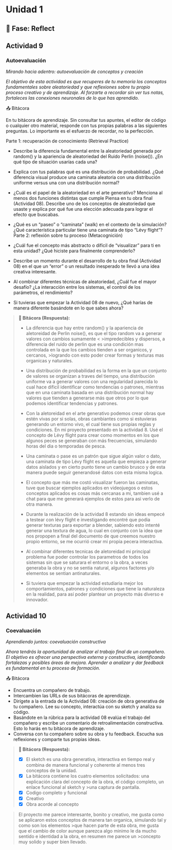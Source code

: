 # Unidad 1

## 🤔 Fase: Reflect

## Actividad 9
### Autoevaluación
*Mirando hacia adentro: autoevaluación de conceptos y creación*

*El objetivo de esta actividad es que recuperes de tu memoria los conceptos fundamentales sobre aleatoriedad y que reflexiones sobre tu propio proceso creativo y* *de aprendizaje. Al forzarte a recordar sin ver tus notas, fortaleces las conexiones neuronales de lo que has aprendido.*

📤 Bitácora

En tu bitácora de aprendizaje. Sin consultar tus apuntes, el editor de código o cualquier otro material, responde con tus propias palabras a las siguientes preguntas. Lo importante es el esfuerzo de recordar, no la perfección.

Parte 1: recuperación de conocimiento (Retrieval Practice)

- Describe la diferencia fundamental entre la aleatoriedad generada por random() y la apariencia de aleatoriedad del Ruido Perlin (noise()). ¿En qué tipo de situación usarías cada una?
  
- Explica con tus palabras qué es una distribución de probabilidad. ¿Qué diferencia visual produce una caminata aleatoria con una distribución uniforme versus una con una distribución normal?
  
- ¿Cuál es el papel de la aleatoriedad en el arte generativo? Menciona al menos dos funciones distintas que cumple
Piensa en tu obra final (Actividad 08). Describe uno de los conceptos de aleatoriedad que usaste y explica por qué fue una elección adecuada para lograr el efecto que buscabas.

- ¿Qué es un “paseo” o “caminata” (walk) en el contexto de la simulación? ¿Qué característica particular tiene una caminata de tipo “Lévy flight”?
Parte 2: reflexión sobre tu proceso (Metacognición)

- ¿Cuál fue el concepto más abstracto o difícil de “visualizar” para ti en esta unidad? ¿Qué hiciste para finalmente comprenderlo?
- Describe un momento durante el desarrollo de tu obra final (Actividad 08) en el que un “error” o un resultado inesperado te llevó a una idea creativa interesante.
- Al combinar diferentes técnicas de aleatoriedad, ¿Cuál fue el mayor desafío? ¿La interacción entre los sistemas, el control de los parámetros, el rendimiento?
- Si tuvieras que empezar la Actividad 08 de nuevo, ¿Qué harías de manera diferente basándote en lo que sabes ahora?

>**📝 Bitácora (Respuesta):**
>
>
> - La diferencia que hay entre random() y la apariencia de aletoreidad de Perlin noise(), es que el tipo random va a generar valores con cambios sumamente < >impredecibles y dispersos, a diferencia del ruido de perlin que es una condición mas controlada en la que los cambios tienden a ser organicos, y cercanos, >logrando con esto poder crear formas y texturas mas organicas y naturales.
>
> - Una distribución de probabilidad es la forma en la que un conjunto de valores se organizan a traves del tiempo, una distribución uniforme va a generar valores con una regularidad parecida lo cual hace dificil identificar como tendencias o patrones, mientras que en una caminata basada en una distribución normal hay valores que tienden a generarse más que otros por lo que podemos identificar tendencias y patrones.
>
> - Con la aletoreidad en el arte generativo podemos crear obras que estén vivas por si solas, obras cambiantes como si estuvieras generando un entorno vivo, el cual tiene sus propias reglas y condiciones. En mi proyecto presentado en la actividad 8. Usé el concepto de Lévy flight para crear como momentos en los que algunos peces se generaban con más frecuencias, simulando horas del dia o temporadas de pesca.
>
> - Una caminata o pase es un patrón que sigue algún valor o dato, una caminata de tipo Lévy flight es aquella que empieza a generar datos aislados y en cierto punto tiene un cambio brusco y de esta manera puede seguir generandosé datos con esta misma logica.
>
> - El concepto que más me costó visualizar fueron las caminatas, tuve que buscar ejemplos aplicados en videojuegos o estos conceptos aplicados es cosas más cercanas a mi, tambien usé a chat para que me generará ejemplos de estos para asi verlo de otra manera.
>
> - Durante la realización de la actividad 8 estando sin ideas empecé a testear con lévy flight e investigando encontré que podia generar texturas para exportar a blender, sabiendo esto intenté generar una textura de agua, lo cual en conjunto con la idea que nos propopen a final del documento de que creemos nuestro propio entorno, se me ocurrió crear mi propia pecera interactiva.
>
> - Al combinar diferentes tecnicas de aletoreidad mi principal problema fue poder controlar los parametros de todos los sistemas sin que se saturara el entorno o la obra, a veces generaba la obra y no se sentia natural, algunos factores y/o elementos se sentian antinaturales.
>
> - Si tuviera que empezar la actividad estudiaria mejor los comportamientos, patrones y condiciones que tiene la naturaleza en la realidad, para así poder plantear un proyecto más diverso e innovador.


## Actividad 10
### Coevaluación
*Aprendiendo juntos: coevaluación constructiva*

*Ahora tendrás la oportunidad de analizar el trabajo final de un compañero. El objetivo es ofrecer una perspectiva externa y constructiva, identificando* *fortalezas y posibles áreas de mejora. Aprender a analizar y dar feedback es fundamental en tu proceso de formación.*

📤 Bitácora

- Encuentra un compañero de trabajo.
- Intercambien las URLs de sus bitácoras de aprendizaje. 
- Dirígete a la entrada de la Actividad 08: creación de obra generativa de tu compañero. Lee su concepto, interactúa con su sketch y analiza su código.
- Basándote en la rúbrica para la actividad 08 evalúa el trabajo del compañero y escribe un comentario de retroalimentación constructiva. Esto lo harás en tu bitácora de aprendizaje.
- Conversa con tu compañero sobre su obra y tu feedback. Escucha sus reflexiones y comparte tus propias ideas.

>**📝 Bitácora (Respuesta):**
>
>- [x] El sketch es una obra generativa, interactiva en tiempo real y combina de manera funcional y coherente al menos tres conceptos de la unidad.
>- [x] La bitácora contiene los cuatro elementos solicitados: una explicación clara del concepto de la obra, el código completo, un enlace funcional al sketch y >una captura de pantalla.
>- [x] Codigo completo y funcional
>- [x] Creativo
>- [x] Obra acorde al concepto

>El proyecto me parece interesante, bonito y creativo, me gusta como se aplicaron estos conceptos de manera tan organica, simulando tal y como son los elementos >que hacen parte de esta obra, me gusta que el cambio de color aunque parezca algo minimo le da mucho sentido e identidad a la obra, en resumen me parece un >concepto muy solido y super bien llevado.
